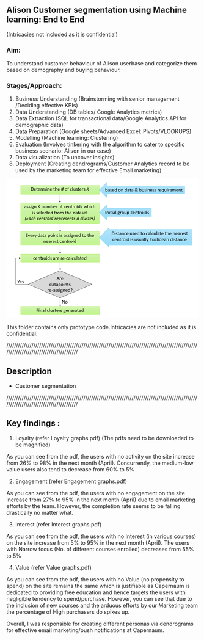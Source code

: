 ## Alison Customer segmentation using Machine learning: End to End 
(Intricacies not included as it is confidential)


### Aim:
 To understand customer behaviour of Alison userbase and categorize them based on demography and buying behaviour.

### Stages/Approach:

1. Business Understanding (Brainstorming with senior management /Deciding effective KPIs)
2. Data Understanding (DB tables/ Google Analytics metrics)
3. Data Extraction (SQL for transactional data/Google Analytics API for demographic data)
4. Data Preparation (Google sheets/Advanced Excel: Pivots/VLOOKUPS)
5. Modelling (Machine learning: Clustering)
6. Evaluation (Involves tinkering with the algorithm to cater to specific business scenario: Alison in our case)
7. Data visualization (To uncover insights)
8. Deployment (Creating dendrograms/Customer Analytics record to be used by the marketing team for effective Email marketing)



![Image of flowchart](https://github.com/Tanay7/Machine-Learning/blob/master/Customer_segmentation/Images/ggg.png)


This folder contains only prototype code.Intricacies are not included as it is confidential.


////////////////////////////////////////////////////////////////////////////////////////////////////////////////////////////////////////
## Description

- Customer segmentation 


////////////////////////////////////////////////////////////////////////////////////////////////////////////////////////////////////////
## Key findings : 

1. Loyalty (refer Loyalty graphs.pdf) (The pdfs need to be downloaded to be magnified)

  As you can see from the pdf, the users with no activity on the site increase from 26% to 98% in the next month (April).
Concurrently, the medium-low value users also tend to decrease from 60% to 5% 

2. Engagement (refer Engagement graphs.pdf)

  As you can see from the pdf, the users with no engagement on the site increase from 27% to 95% in the next month (April) due to email marketing efforts by the team.
  However, the completion rate seems to be falling drastically no matter what.
  
3. Interest (refer Interest graphs.pdf)

  As you can see from the pdf, the users with no Interest (in various courses) on the site increase from 5% to 95% in the next month (April).
  The users with Narrow focus (No. of different courses enrolled) decreases from 55% to 5%

4. Value (refer Value graphs.pdf)

  As you can see from the pdf, the users with no Value (no propensity to spend) on the site remains the same which is justifiable as Capernaum is dedicated to providing free education
  and hence targets the users with negligible tendency to spend/purchase.
  However, you can see that due to the inclusion of new courses and the arduous efforts by our Marketing team the percentage of High purchasers do spikes up.
  
Overall, I was responsible for creating different personas via dendrograms for effective email marketing/push notifications at Capernaum.  

